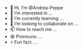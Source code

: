 - 👋 Hi, I’m @Andrea-Peppe
- 👀 I’m interested in ...
- 🌱 I’m currently learning ...
- 💞️ I’m looking to collaborate on ...
- 📫 How to reach me ...
- 😄 Pronouns: ...
- ⚡ Fun fact: ...

<!---
Andrea-Peppe/Andrea-Peppe is a ✨ special ✨ repository because its `README.md` (this file) appears on your GitHub profile.
You can click the Preview link to take a look at your changes.
--->
